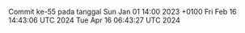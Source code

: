 Commit ke-55 pada tanggal Sun Jan 01 14:00 2023 +0100
Fri Feb 16 14:43:06 UTC 2024
Tue Apr 16 06:43:27 UTC 2024
